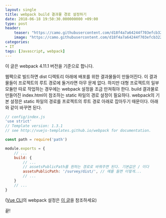 ```yaml
---
layout: single
title: webpack build 결과물 경로 설정하기
date: 2018-06-18 19:50:30.000000000 +09:00
type: post
header:
    teaser: "https://camo.githubusercontent.com/d18f4a7a64244f703efcb322bf298dcb4ca38856/68747470733a2f2f7765627061636b2e6a732e6f72672f6173736574732f69636f6e2d7371756172652d6269672e737667"
    image: "https://camo.githubusercontent.com/d18f4a7a64244f703efcb322bf298dcb4ca38856/68747470733a2f2f7765627061636b2e6a732e6f72672f6173736574732f69636f6e2d7371756172652d6269672e737667"
categories:
- IT
tags: [Javascript, webpack]
---
```


이 글은 webpack 4.11.1 버전을 기준으로 합니다.

웹팩으로 빌드하면 dist 디렉토리 아래에 배포를 위한 결과물들이 만들어진다. 이 결과물들이 프로젝트의 루트 경로에 둘거라면 아무 문제 없다. 하지만 대형 프로젝트의 일부 모듈만 따로 작업하는 경우에는 webpack 설정을 조금 만져줘야 한다. build 결과물로 만들어진 index.html이 참조하는 static 파일의 경로 설정이 필요하다. webpack의 기본 설정은 static 파일의 경로를 프로젝트의 루트 경로 아래로 잡아두기 때문이다. 아래와 같이 바꾸면 된다.

```javascript
// config/index.js
'use strict'
// Template version: 1.3.1
// see http://vuejs-templates.github.io/webpack for documentation.

const path = require('path')

module.exports = {
    // ...
    build: {
        // ...
        // assetsPublicPath를 원하는 경로로 바꿔주면 된다. 기본값은 / 이다
        assetsPublicPath: '/survey/dist/', // 예를 들면 이렇게...
        // ...
    }
    // ...
}
```

([Vue CLI]의 webpack 설정은 [이 글](https://lovemewithoutall.github.io/it/vue-cli-3-webpack/)을 참조하세요)

끝!

[Vue CLI]: https://cli.vuejs.org/